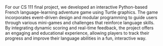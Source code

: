 For our CS 111 final project, we developed an interactive Python-based French language-learning adventure game using Turtle graphics. The game incorporates event-driven design and modular programming to guide users through various mini-games and challenges that reinforce language skills. By integrating dynamic scoring and real-time feedback, the project offers an engaging and educational experience, allowing players to track their progress and improve their language abilities in a fun, interactive way.






